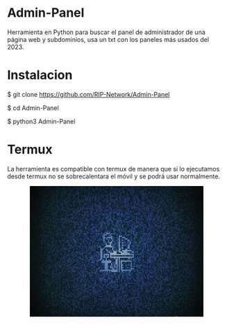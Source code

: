 # Admin-Panel

Herramienta en Python para buscar el panel de administrador de una página web y subdominios, usa un txt con los paneles más usados del 2023.

# Instalacion

$ git clone https://github.com/RIP-Network/Admin-Panel

$ cd Admin-Panel

$ python3 Admin-Panel

# Termux 

La herramienta es compatible con termux de manera que si lo ejecutamos desde termux no se sobrecalentara el móvil y se podrá usar normalmente.

<p align="center"> <img width="400" height="300" src="https://github.com/RIP-Network/Admin-Panel/blob/main/MoXhwt.jpg"> </p>
